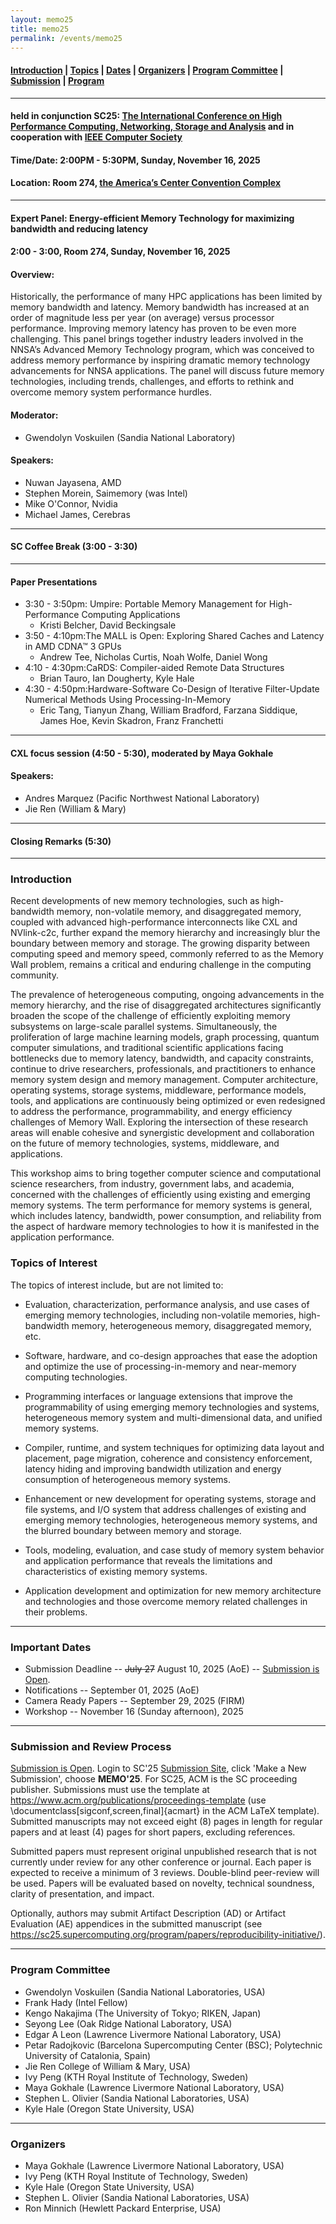 ```yaml
---
layout: memo25
title: memo25
permalink: /events/memo25
---
```



#### [Introduction](#Intro) | [Topics](#topics) | [Dates](#dates) | [Organizers](#org) | [Program Committee](#pc) | [Submission](#submission) | [Program](#program) 
----

#### held in conjunction SC25: [The International Conference on High Performance Computing, Networking, Storage and Analysis](https://sc25.supercomputing.org/) and in cooperation with [IEEE Computer Society](https://www.computer.org)
#### Time/Date: 2:00PM - 5:30PM, Sunday, November 16, 2025
#### Location: Room 274, [the America’s Center Convention Complex](https://sc25.supercomputing.org/attend/convention-center/)
----
#### <a name="program"></a>Expert Panel: Energy-efficient Memory Technology for maximizing bandwidth and reducing latency
#### 2:00 - 3:00, Room 274, Sunday, November 16, 2025
#### Overview:
Historically, the performance of many HPC applications has been limited by memory bandwidth and latency. Memory bandwidth has increased at an order of magnitude less per year (on average) versus processor performance. Improving memory latency has proven to be even more challenging. This panel brings together industry leaders involved in the NNSA’s Advanced Memory Technology program, which was conceived to address memory performance by inspiring dramatic memory technology advancements for NNSA applications. The panel will discuss future memory technologies, including trends, challenges, and efforts to rethink and overcome memory system performance hurdles.
#### Moderator: 
+ Gwendolyn Voskuilen (Sandia National Laboratory)

#### Speakers:
+ Nuwan Jayasena, AMD
+ Stephen Morein, Saimemory (was Intel)
+ Mike O'Connor, Nvidia
+ Michael James, Cerebras

---
#### SC Coffee Break (3:00 - 3:30)
---
#### Paper Presentations
+ 3:30 - 3:50pm: Umpire: Portable Memory Management for High-Performance Computing Applications
  + Kristi Belcher, David Beckingsale
+ 3:50 - 4:10pm:The MALL is Open: Exploring Shared Caches and Latency in AMD CDNA™ 3 GPUs
  + Andrew Tee, Nicholas Curtis, Noah Wolfe, Daniel Wong
+ 4:10 - 4:30pm:CaRDS: Compiler-aided Remote Data Structures
  + Brian Tauro, Ian Dougherty, Kyle Hale
+ 4:30 - 4:50pm:Hardware-Software Co-Design of Iterative Filter-Update Numerical Methods Using Processing-In-Memory
  + Eric Tang, Tianyun Zhang, William Bradford, Farzana Siddique, James Hoe, Kevin Skadron, Franz Franchetti

---
#### CXL focus session (4:50 - 5:30), moderated by Maya Gokhale
#### Speakers:
+ Andres Marquez (Pacific Northwest National Laboratory)
+ Jie Ren (William & Mary)

---
#### Closing Remarks (5:30)
----

### <a name="Intro"></a>Introduction
Recent developments of new memory technologies, such as high-bandwidth memory, non-volatile memory, and disaggregated memory, coupled with advanced high-performance interconnects like CXL and NVlink-c2c, further expand the memory hierarchy and increasingly blur the boundary between memory and storage. The growing disparity between computing speed and memory speed, commonly referred to as the Memory Wall problem, remains a critical and enduring challenge in the computing community. 

The prevalence of heterogeneous computing, ongoing advancements in the memory hierarchy, and the rise of disaggregated architectures significantly broaden the scope of the challenge of efficiently exploiting memory subsystems on large-scale parallel systems. Simultaneously, the proliferation of large machine learning models, graph processing, quantum computer simulations, and traditional scientific applications facing bottlenecks due to memory latency, bandwidth, and capacity constraints, continue to drive researchers, professionals, and practitioners to enhance memory system design and memory management. Computer architecture, operating systems, storage systems, middleware, performance models, tools, and applications are continuously being optimized or even redesigned to address the performance, programmability, and energy efficiency challenges of Memory Wall. Exploring the intersection of these research areas will enable cohesive and synergistic development and collaboration on the future of memory technologies, systems, middleware, and applications. 

This workshop aims to bring together computer science and computational science researchers, from industry, government labs, and academia, concerned with the challenges of efficiently using existing and emerging memory systems. The term performance for memory systems is general, which includes latency, bandwidth, power consumption, and reliability from the aspect of hardware memory technologies to how it is manifested in the application performance.

### <a name="topics"></a>Topics of Interest 
The topics of interest include, but are not limited to:

+ Evaluation, characterization, performance analysis, and use cases of emerging memory technologies, including non-volatile memories, high-bandwidth memory, heterogeneous memory, disaggregated memory, etc.

+ Software, hardware, and co-design approaches that ease the adoption and optimize the use of processing-in-memory and near-memory computing technologies.

+ Programming interfaces or language extensions that improve the programmability of using emerging memory technologies and systems, heterogeneous memory system and multi-dimensional data, and unified memory systems.

+ Compiler, runtime, and system techniques for optimizing data layout and placement, page migration, coherence and consistency enforcement, latency hiding and improving bandwidth utilization and energy consumption of heterogeneous memory systems.

+ Enhancement or new development for operating systems, storage and file systems, and I/O system that address challenges of existing and emerging memory technologies, heterogeneous memory systems, and the blurred boundary between memory and storage.

+ Tools, modeling, evaluation, and case study of memory system behavior and application performance that reveals the limitations and characteristics of existing memory systems.

+ Application development and optimization for new memory architecture and technologies and those overcome memory related challenges in their problems.

----
### <a name="dates"></a>Important Dates
 + Submission Deadline -- ~~July 27~~ August 10, 2025 (AoE) -- [Submission is Open](https://submissions.supercomputing.org). 
 + Notifications -- September 01, 2025 (AoE)
 + Camera Ready Papers -- September 29, 2025 (FIRM)
 + Workshop -- November 16 (Sunday afternoon), 2025

---

### <a name="submission"></a>Submission and Review Process
[Submission is Open](https://submissions.supercomputing.org). Login to SC'25 [Submission Site](https://submissions.supercomputing.org), click 'Make a New Submission', choose **MEMO'25**. For SC25, ACM is the SC proceeding publisher. Submissions must use the template at https://www.acm.org/publications/proceedings-template (use \documentclass[sigconf,screen,final]{acmart} in the ACM LaTeX template). Submitted manuscripts may not exceed eight (8) pages in length for regular papers and at least (4) pages for short papers, excluding references.

Submitted papers must represent original unpublished research that is not currently under review for any other conference or journal. Each paper is expected to receive a minimum of 3 reviews. Double-blind peer-review will be used. Papers will be evaluated based on novelty, technical soundness, clarity of presentation, and impact.

Optionally, authors may submit Artifact Description (AD) or Artifact Evaluation (AE) appendices in the submitted manuscript (see https://sc25.supercomputing.org/program/papers/reproducibility-initiative/).
 
---

### <a name="pc"></a>Program Committee
+ Gwendolyn Voskuilen (Sandia National Laboratories, USA)
+ Frank Hady (Intel Fellow)
+ Kengo Nakajima (The University of Tokyo; RIKEN, Japan)
+ Seyong Lee (Oak Ridge National Laboratory, USA)
+ Edgar A Leon (Lawrence Livermore National Laboratory, USA)
+ Petar Radojkovic (Barcelona Supercomputing Center (BSC); Polytechnic University of Catalonia, Spain)
+ Jie Ren College of William & Mary, USA)
+ Ivy Peng (KTH Royal Institute of Technology, Sweden)
+ Maya Gokhale (Lawrence Livermore National Laboratory, USA)
+ Stephen L. Olivier (Sandia National Laboratories, USA)
+ Kyle Hale (Oregon State University, USA)

---
### <a name="org"></a>Organizers
 + Maya Gokhale (Lawrence Livermore National Laboratory, USA)
 + Ivy Peng (KTH Royal Institute of Technology, Sweden)
 + Kyle Hale (Oregon State University, USA)
 + Stephen L. Olivier (Sandia National Laboratories, USA)
 + Ron Minnich (Hewlett Packard Enterprise, USA)
 








